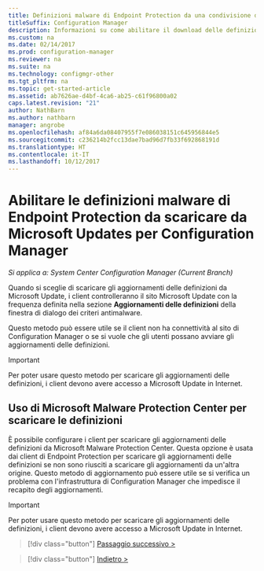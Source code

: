 ```yaml
---
title: Definizioni malware di Endpoint Protection da una condivisione di rete
titleSuffix: Configuration Manager
description: Informazioni su come abilitare il download delle definizioni malware di Endpoint Protection da Microsoft Updates per Configuration Manager.
ms.custom: na
ms.date: 02/14/2017
ms.prod: configuration-manager
ms.reviewer: na
ms.suite: na
ms.technology: configmgr-other
ms.tgt_pltfrm: na
ms.topic: get-started-article
ms.assetid: ab7626ae-d4bf-4ca6-ab25-c61f96800a02
caps.latest.revision: "21"
author: NathBarn
ms.author: nathbarn
manager: angrobe
ms.openlocfilehash: af84a6da08407955f7e086038151c645956844e5
ms.sourcegitcommit: c236214b2fcc13dae7bad96d7fb33f692868191d
ms.translationtype: HT
ms.contentlocale: it-IT
ms.lasthandoff: 10/12/2017
---
```

# <a name="enable-endpoint-protection-malware-definitions-to-download-from-microsoft-updates-for-configuration-manager"></a>Abilitare le definizioni malware di Endpoint Protection da scaricare da Microsoft Updates per Configuration Manager

*Si applica a: System Center Configuration Manager (Current Branch)*


 Quando si sceglie di scaricare gli aggiornamenti delle definizioni da Microsoft Update, i client controlleranno il sito Microsoft Update con la frequenza definita nella sezione **Aggiornamenti delle definizioni** della finestra di dialogo dei criteri antimalware.

 Questo metodo può essere utile se il client non ha connettività al sito di Configuration Manager o se si vuole che gli utenti possano avviare gli aggiornamenti delle definizioni.

> [!IMPORTANT]
>  Per poter usare questo metodo per scaricare gli aggiornamenti delle definizioni, i client devono avere accesso a Microsoft Update in Internet.

## <a name="using-the-microsoft-malware-protection-center-to-download-definitions"></a>Uso di Microsoft Malware Protection Center per scaricare le definizioni
 È possibile configurare i client per scaricare gli aggiornamenti delle definizioni da Microsoft Malware Protection Center. Questa opzione è usata dai client di Endpoint Protection per scaricare gli aggiornamenti delle definizioni se non sono riusciti a scaricare gli aggiornamenti da un'altra origine. Questo metodo di aggiornamento può essere utile se si verifica un problema con l'infrastruttura di Configuration Manager che impedisce il recapito degli aggiornamenti.

> [!IMPORTANT]
>  Per poter usare questo metodo per scaricare gli aggiornamenti delle definizioni, i client devono avere accesso a Microsoft Update in Internet.


> [!div class="button"]
[Passaggio successivo >](endpoint-antimalware-policies.md)

> [!div class="button"]
[Indietro >](endpoint-configure-alerts.md)

